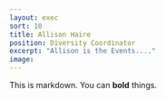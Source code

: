 ```yaml
---
layout: exec
sort: 10
title: Allison Haire
position: Diversity Coordinator
excerpt: "Allison is the Events...."
image:  
---
```


This is markdown. You can **bold** things.